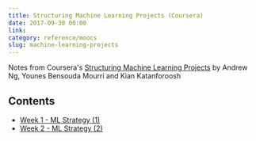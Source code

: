 ```yaml
---
title: Structuring Machine Learning Projects (Coursera) 
date: 2017-09-30 00:00
link: 
category: reference/moocs
slug: machine-learning-projects
---
```


Notes from Coursera's [Structuring Machine Learning Projects](https://www.coursera.org/learn/machine-learning-projects) by Andrew Ng, Younes Bensouda Mourri and Kian Katanforoosh

## Contents

* [Week 1 - ML Strategy (1)](week-1.md)
* [Week 2 - ML Strategy (2)](week-2.md)
